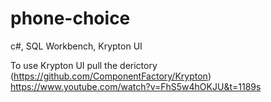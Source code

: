 # phone-choice
c#, SQL Workbench, Krypton UI

To use Krypton UI pull the derictory (https://github.com/ComponentFactory/Krypton)
https://www.youtube.com/watch?v=FhS5w4hOKJU&t=1189s
